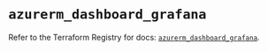 # `azurerm_dashboard_grafana`

Refer to the Terraform Registry for docs: [`azurerm_dashboard_grafana`](https://registry.terraform.io/providers/hashicorp/azurerm/3.101.0/docs/resources/dashboard_grafana).
